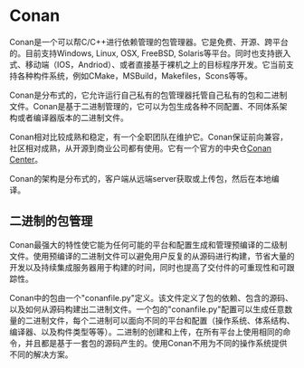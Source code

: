 # Conan

Conan是一个可以帮C/C++进行依赖管理的包管理器。它是免费、开源、跨平台的。目前支持Windows, Linux, OSX, FreeBSD, Solaris等平台。同时也支持嵌入式、移动端（IOS，Andriod）、或者直接基于裸机之上的目标程序开发。它当前支持各种构件系统，例如CMake，MSBuild，Makefiles，Scons等等。

Conan是分布式的，它允许运行自己私有的包管理器托管自己私有的包和二进制文件。Conan是基于二进制管理的，它可以为包生成各种不同配置、不同体系架构或者编译器版本的二进制文件。

Conan相对比较成熟和稳定，有一个全职团队在维护它。Conan保证前向兼容，社区相对成熟，从开源到商业公司都有使用。它有一个官方的中央仓[Conan Center](https://conan.io/center)。

Conan的架构是分布式的，客户端从远端server获取或上传包，然后在本地编译。

## 二进制的包管理

Conan最强大的特性使它能为任何可能的平台和配置生成和管理预编译的二级制文件。使用预编译的二进制文件可以避免用户反复的从源码进行构建，节省大量的开发以及持续集成服务器用于构建的时间，同时也提高了交付件的可重现性和可跟踪性。

Conan中的包由一个"conanfile.py"定义。该文件定义了包的依赖、包含的源码、以及如何从源码构建出二进制文件。一个包的"conanfile.py"配置可以生成任意数量的二进制文件，每个二进制可以面向不同的平台和配置（操作系统、体系结构、编译器、以及构件类型等等）。二进制的创建和上传，在所有平台上使用相同的命令，并且都是基于一套包的源码产生的。使用Conan不用为不同的操作系统提供不同的解决方案。
